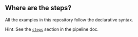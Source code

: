 ## Where are the steps?

All the examples in this repository follow the declarative syntax.

Hint: 
See the [`steps`](https://jenkins.io/doc/book/pipeline/syntax/#steps) section in the pipeline doc.
